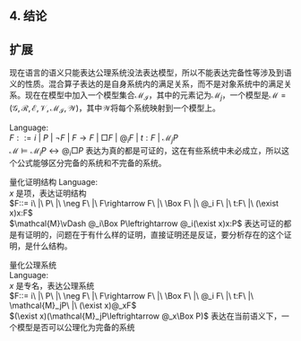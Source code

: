 

## 4. 结论

<!-- 在$\mathbf{S4}$中加入$\text{fact checker}$公理得到$\mathbf{S4_f}$，并给出 Kripke 模型上的证明语义，然后和$\mathbf{LP}$结合，并引入混合算子，得到$\mathbf{LPS4_f}$的混合版本$\text{hybrid-}\mathbf{LPS4_f}$。$\text{hybrid-}\mathbf{LPS4_f}$是对$\text{hybrid-}\mathbf{J_T}$和$\mathbf{LPS4}$的扩展，本文证明了$\text{hybrid-}\mathbf{LPS4_f}$上的内化定理，证明在证明语义下的可靠性和完全性，继而给出$\text{hybrid-}\mathbf{LPS4_f}$的模态对应以证明实现定理。最后尝试在基础的$\text{hybrid-}\mathbf{JK}$上证明内化定理，以及与其模态对应之间的实现定理。 -->



## 扩展
现在语言的语义只能表达公理系统没法表达模型，所以不能表达完备性等涉及到语义的性质。混合算子表达的是自身系统内的满足关系，而不是对象系统中的满足关系。现在在模型中加入一个模型集合$\mathcal{M_I}$，其中的元素记为$\mathcal{M}_j$，一个模型是$\mathcal{M}=(\mathcal{G},\mathcal{R},\mathcal{E},\mathcal{V},\mathcal{M_I},\mathcal{W})$，其中$\mathcal{W}$将每个系统映射到一个模型上。

Language: <br>
$F::= i\ |\ P\ |\ \neg F\ |\ F\rightarrow F\ |\ \Box F\ |\ @_i F\ |\ t:F\ |\ \mathcal{M}_jP$<br>
$\mathcal{M}\vDash\mathcal{M}_iP\leftrightarrow @_i\Box P$ 表达为真的都是可证的，这在有些系统中未必成立，所以这个公式能够区分完备的系统和不完备的系统。
<!-- 如果将自身系统放入语义中，自身的语义赋予给这个系统，那么这样会产生无限深入，这会是个什么逻辑 -->

量化证明结构
Language: <br>
$x$ 是项，表达证明结构<br>
$F::= i\ |\ P\ |\ \neg F\ |\ F\rightarrow F\ |\ \Box F\ |\ @_i F\ |\ t:F\ |\ (\exist x)x:F$<br>
$\mathcal{M}\vDash @_i\Box P\leftrightarrow @_i(\exist x)x:P$ 表达可证的都是有证明的，问题在于有什么样的证明，直接证明还是反证，要分析存在的这个证明，是什么结构。

量化公理系统<br>
Language: <br>
$x$ 是专名，表达公理系统<br>
$F::= i\ |\ P\ |\ \neg F\ |\ F\rightarrow F\ |\ \Box F\ |\ @_i F\ |\ t:F\ |\ \mathcal{M}_jP\ |\ (\exist x)@_xF$<br>
$(\exist x)(\mathcal{M}_jP\leftrightarrow @_x\Box P)$ 表达在当前语义下，一个模型是否可以公理化为完备的系统